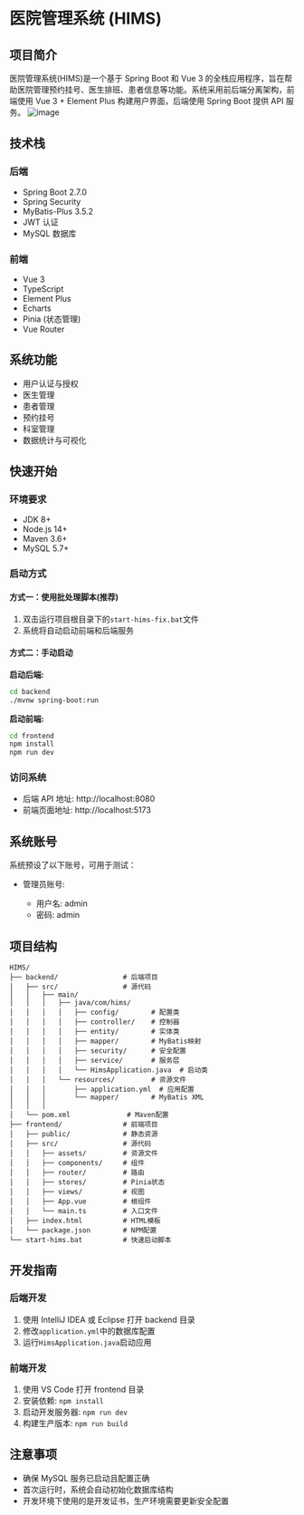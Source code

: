 # 医院管理系统 (HIMS)

## 项目简介

医院管理系统(HIMS)是一个基于 Spring Boot 和 Vue 3 的全栈应用程序，旨在帮助医院管理预约挂号、医生排班、患者信息等功能。系统采用前后端分离架构，前端使用 Vue 3 + Element Plus 构建用户界面，后端使用 Spring Boot 提供 API 服务。
![image](https://github.com/user-attachments/assets/d146722d-9705-4064-b0f7-1a6a5cc91e46)


## 技术栈

### 后端

- Spring Boot 2.7.0
- Spring Security
- MyBatis-Plus 3.5.2
- JWT 认证
- MySQL 数据库

### 前端

- Vue 3
- TypeScript
- Element Plus
- Echarts
- Pinia (状态管理)
- Vue Router

## 系统功能

- 用户认证与授权
- 医生管理
- 患者管理
- 预约挂号
- 科室管理
- 数据统计与可视化

## 快速开始

### 环境要求

- JDK 8+
- Node.js 14+
- Maven 3.6+
- MySQL 5.7+

### 启动方式

#### 方式一：使用批处理脚本(推荐)

1. 双击运行项目根目录下的`start-hims-fix.bat`文件
2. 系统将自动启动前端和后端服务

#### 方式二：手动启动

**启动后端:**

```bash
cd backend
./mvnw spring-boot:run
```

**启动前端:**

```bash
cd frontend
npm install
npm run dev
```

### 访问系统

- 后端 API 地址: http://localhost:8080
- 前端页面地址: http://localhost:5173

## 系统账号

系统预设了以下账号，可用于测试：

- 管理员账号:

  - 用户名: admin
  - 密码: admin



## 项目结构

```
HIMS/
├── backend/                # 后端项目
│   ├── src/                # 源代码
│   │   ├── main/
│   │   │   ├── java/com/hims/
│   │   │   │   ├── config/        # 配置类
│   │   │   │   ├── controller/    # 控制器
│   │   │   │   ├── entity/        # 实体类
│   │   │   │   ├── mapper/        # MyBatis映射
│   │   │   │   ├── security/      # 安全配置
│   │   │   │   ├── service/       # 服务层
│   │   │   │   └── HimsApplication.java  # 启动类
│   │   │   └── resources/         # 资源文件
│   │   │       ├── application.yml  # 应用配置
│   │   │       └── mapper/        # MyBatis XML
│   │   │
│   └── pom.xml              # Maven配置
├── frontend/               # 前端项目
│   ├── public/             # 静态资源
│   ├── src/                # 源代码
│   │   ├── assets/         # 资源文件
│   │   ├── components/     # 组件
│   │   ├── router/         # 路由
│   │   ├── stores/         # Pinia状态
│   │   ├── views/          # 视图
│   │   ├── App.vue         # 根组件
│   │   └── main.ts         # 入口文件
│   ├── index.html          # HTML模板
│   └── package.json        # NPM配置
└── start-hims.bat          # 快速启动脚本
```

## 开发指南

### 后端开发

1. 使用 IntelliJ IDEA 或 Eclipse 打开 backend 目录
2. 修改`application.yml`中的数据库配置
3. 运行`HimsApplication.java`启动应用

### 前端开发

1. 使用 VS Code 打开 frontend 目录
2. 安装依赖: `npm install`
3. 启动开发服务器: `npm run dev`
4. 构建生产版本: `npm run build`

## 注意事项

- 确保 MySQL 服务已启动且配置正确
- 首次运行时，系统会自动初始化数据库结构
- 开发环境下使用的是开发证书，生产环境需要更新安全配置
